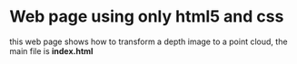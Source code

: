 # Web page using only html5 and css

this web page shows how to transform a depth image to a point cloud, the main file is **index.html**